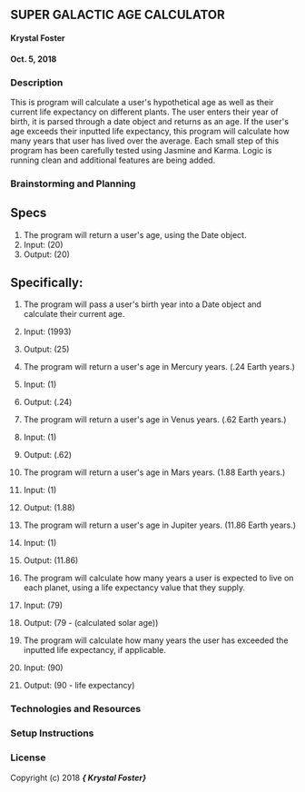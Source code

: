 ## SUPER GALACTIC AGE CALCULATOR

#### Krystal Foster
#### Oct. 5, 2018

### Description

This is program will calculate a user's hypothetical age as well as their current life expectancy on different plants. The user enters their year of birth, it is parsed through a date object and returns as an age. If the user's age exceeds their inputted life expectancy, this program will calculate how many years that user has lived over the average. Each small step of this program has been carefully tested using Jasmine and Karma. Logic is running clean and additional features are being added.    

### Brainstorming and Planning


## Specs

1. The program will return a user's age, using the Date object.
  1. Input: (20)
  2. Output: (20)

## Specifically:

1. The program will pass a user's birth year into a Date object and calculate their current age.
  1. Input: (1993)
  2. Output: (25)

2. The program will return a user's age in Mercury years. (.24 Earth years.)
  1. Input: (1)
  2. Output: (.24)

3. The program will return a user's age in Venus years. (.62 Earth years.)
  1. Input: (1)
  2. Output: (.62)

4. The program will return a user's age in Mars years. (1.88 Earth years.)
  1. Input: (1)
  2. Output: (1.88)

5. The program will return a user's age in Jupiter years. (11.86 Earth years.)
  1. Input: (1)
  2. Output: (11.86)

6. The program will calculate how many years a user is expected to live on each planet, using a life expectancy value that they supply.
  1. Input: (79)
  2. Output: (79 - (calculated solar age))

7. The program will calculate how many years the user has exceeded the inputted life expectancy, if applicable.
  1. Input: (90)
  2. Output: (90 - life expectancy)



### Technologies and Resources




### Setup Instructions




### License

Copyright (c) 2018 **_{ Krystal Foster}_**
